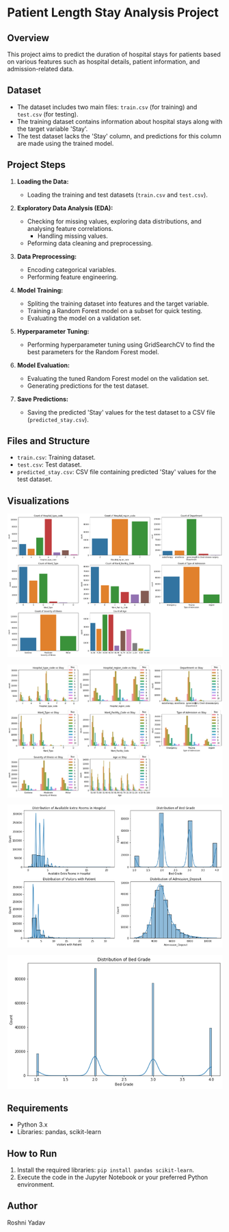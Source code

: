 # Patient Length Stay Analysis Project

## Overview
This project aims to predict the duration of hospital stays for patients based on various features such as hospital details, patient information, and admission-related data.

## Dataset
- The dataset includes two main files: `train.csv` (for training) and `test.csv` (for testing).
- The training dataset contains information about hospital stays along with the target variable 'Stay'.
- The test dataset lacks the 'Stay' column, and predictions for this column are made using the trained model.

## Project Steps

1. **Loading the Data:**
   - Loading the training and test datasets (`train.csv` and `test.csv`).

2. **Exploratory Data Analysis (EDA):**
   - Checking for missing values, exploring data distributions, and analysing feature correlations.
      - Handling missing values.
   - Peforming data cleaning and preprocessing.

3. **Data Preprocessing:**
   - Encoding categorical variables.
   - Performing feature engineering.

4. **Model Training:**
   - Spliting the training dataset into features and the target variable.
   - Training a Random Forest model on a subset for quick testing.
   - Evaluating the model on a validation set.

5. **Hyperparameter Tuning:**
   - Performing hyperparameter tuning using GridSearchCV to find the best parameters for the Random Forest model.

6. **Model Evaluation:**
   - Evaluating the tuned Random Forest model on the validation set.
   - Generating predictions for the test dataset.

7. **Save Predictions:**
   - Saving the predicted 'Stay' values for the test dataset to a CSV file (`predicted_stay.csv`).

## Files and Structure
- `train.csv`: Training dataset.
- `test.csv`: Test dataset.
- `predicted_stay.csv`: CSV file containing predicted 'Stay' values for the test dataset.

## Visualizations
![Image 1](https://github.com/roshni-1/Patient-Length-Stay-Analysis/blob/main/plsa1.png)

![Image 2](https://github.com/roshni-1/Patient-Length-Stay-Analysis/blob/main/plsa2.png)

![Image 3](https://github.com/roshni-1/Patient-Length-Stay-Analysis/blob/main/plsa3.png)

![Image 4](https://github.com/roshni-1/Patient-Length-Stay-Analysis/blob/main/plsa4.png)

## Requirements
- Python 3.x
- Libraries: pandas, scikit-learn

## How to Run
1. Install the required libraries: `pip install pandas scikit-learn`.
2. Execute the code in the Jupyter Notebook or your preferred Python environment.

## Author
Roshni Yadav

